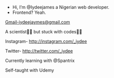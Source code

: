 -  Hi, I’m @Iydeejames a Nigerian web developer.
- Frontend? Yeah.

Gmail-iydeejaymes@gmail.com

A scientist👩‍🔬 but stuck with codes👩‍💻

Instagram- http://instagram.com/_iydee

Twitter- http://twitter.com/_iydee

Currently learning with @Spantrix

Self-taught with Udemy
